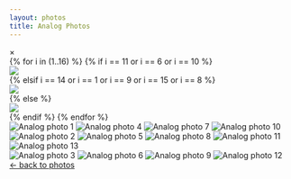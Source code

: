 ```yaml
---
layout: photos
title: Analog Photos
---
```


<div id="myModal" class="modal">
  <span class="close" onclick="closeModal()">&times;</span>
  <div class="modal-content">
    {% for i in (1..16) %}
      {% if i == 11 or i == 6 or i == 10 %}
        <div class="mySlides">
          <img src="{{ '/assets/images/analog/analog-' | append: i | append: '.webp' | relative_url }}" class="modal-image-square">
        </div>
      {% elsif i == 14 or i == 1 or i == 9 or i == 15 or i == 8 %}
        <div class="mySlides">
          <img src="{{ '/assets/images/analog/analog-' | append: i | append: '.webp' | relative_url }}" class="modal-image-horizontal">
        </div>
      {% else %}
        <div class="mySlides">
          <img src="{{ '/assets/images/analog/analog-' | append: i | append: '.webp' | relative_url }}" class="modal-image-vertical">
        </div>
      {% endif %}
    {% endfor %}
  </div>
</div>

<div class="photo-gallery">
  <div class="row">
    <div class="column">
      <img src="{{ '/assets/images/analog/small/analog-13.webp' | relative_url }}" onclick="openModal();currentSlide(1)" loading="lazy" alt="Analog photo 1">
      <img src="{{ '/assets/images/analog/small/analog-1.webp' | relative_url }}" onclick="openModal();currentSlide(4)" loading="lazy" alt="Analog photo 4">
      <img src="{{ '/assets/images/analog/small/analog-11.webp' | relative_url }}" onclick="openModal();currentSlide(7)" loading="lazy" alt="Analog photo 7">
      <img src="{{ '/assets/images/analog/small/analog-4.webp' | relative_url }}" onclick="openModal();currentSlide(10)" loading="lazy" alt="Analog photo 10">
    </div>
    <div class="column">
      <img src="{{ '/assets/images/analog/small/analog-14.webp' | relative_url }}" onclick="openModal();currentSlide(2)" loading="lazy" alt="Analog photo 2">
      <img src="{{ '/assets/images/analog/small/analog-5.webp' | relative_url }}" onclick="openModal();currentSlide(5)" loading="lazy" alt="Analog photo 5">
      <img src="{{ '/assets/images/analog/small/analog-6.webp' | relative_url }}" onclick="openModal();currentSlide(8)" loading="lazy" alt="Analog photo 8">
      <img src="{{ '/assets/images/analog/small/analog-15.webp' | relative_url }}" onclick="openModal();currentSlide(11)" loading="lazy" alt="Analog photo 11">
      <img src="{{ '/assets/images/analog/small/analog-8.webp' | relative_url }}" onclick="openModal();currentSlide(13)" loading="lazy" alt="Analog photo 13">
    </div>
    <div class="column">
      <img src="{{ '/assets/images/analog/small/analog-7.webp' | relative_url }}" onclick="openModal();currentSlide(3)" loading="lazy" alt="Analog photo 3">
      <img src="{{ '/assets/images/analog/small/analog-9.webp' | relative_url }}" onclick="openModal();currentSlide(6)" loading="lazy" alt="Analog photo 6">
      <img src="{{ '/assets/images/analog/small/analog-10.webp' | relative_url }}" onclick="openModal();currentSlide(9)" loading="lazy" alt="Analog photo 9">
      <img src="{{ '/assets/images/analog/small/analog-16.webp' | relative_url }}" onclick="openModal();currentSlide(12)" loading="lazy" alt="Analog photo 12">
    </div>
  </div>
</div>

<div class="photos-back">
  <a href="{{ '/photos' | relative_url }}">← back to photos</a>
</div>
